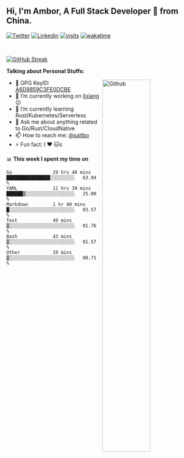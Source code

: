 ## Hi, I'm Ambor, A Full Stack Developer 🚀 from China.

[![Twitter](https://img.shields.io/badge/-saltbo-1ca0f1?style=flat&logo=twitter&logoColor=white)](https://twitter.com/rdsaltbo)
[![Linkedin](https://img.shields.io/badge/-saltbo-blue?style=flat&logo=Linkedin&logoColor=white)](https://www.linkedin.com/in/saltbo/)
[![visits](https://visitor.vercel.app/page/saltbo?color=light-green)](https://github.com/saltbo/)
[![wakatime](https://wakatime.com/badge/user/f82b1c77-faab-48cd-aef5-a12c0aff104b.svg)](https://wakatime.com/@f82b1c77-faab-48cd-aef5-a12c0aff104b)

&nbsp;  

[![GitHub Streak](http://github-readme-streak-stats.herokuapp.com?user=saltbo&hide_border=true&date_format=M%20j%5B%2C%20Y%5D)](https://git.io/streak-stats)

**Talking about Personal Stuffs:**
<!-- Any image aligned to the right. Beware the width  -->
<img width="50%" align="right" alt="Github" src="https://raw.githubusercontent.com/saltbo/saltbo/master/images/git-header.svg" />

- 🤘 GPG KeyID: [A6D9859C3FE0DCBE](https://saltbo.cn/pgp_keys.asc)
- 🔭 I’m currently working on [lixiang](https://www.lixiang.com/) :wink:
- 🌱 I’m currently learning Rust/Kubernetes/Serverless
- 💬 Ask me about anything related to Go/Rust/CloudNative
- 📫 How to reach me: [@saltbo](https://t.me/saltbo)
- ⚡ Fun fact: I :heart: :cat:s


📊 **This week I spent my time on**
<!--START_SECTION:waka-->

```text
Go               29 hrs 48 mins  ████████████████░░░░░░░░░   63.94 %
YAML             11 hrs 39 mins  ██████▒░░░░░░░░░░░░░░░░░░   25.00 %
Markdown         1 hr 40 mins    █░░░░░░░░░░░░░░░░░░░░░░░░   03.57 %
Text             49 mins         ▒░░░░░░░░░░░░░░░░░░░░░░░░   01.76 %
Bash             43 mins         ▒░░░░░░░░░░░░░░░░░░░░░░░░   01.57 %
Other            19 mins         ▒░░░░░░░░░░░░░░░░░░░░░░░░   00.71 %
```

<!--END_SECTION:waka-->
